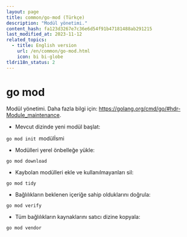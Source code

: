 ```yaml
---
layout: page
title: common/go-mod (Türkçe)
description: "Modül yönetimi."
content_hash: fa123d3267e7c36e6d54f91b47181488ab291215
last_modified_at: 2023-11-12
related_topics:
  - title: English version
    url: /en/common/go-mod.html
    icon: bi bi-globe
tldri18n_status: 2
---
```

# go mod

Modül yönetimi.
Daha fazla bilgi için: <https://golang.org/cmd/go/#hdr-Module_maintenance>.

- Mevcut dizinde yeni modül başlat:

`go mod init `<span class="tldr-var badge badge-pill bg-dark-lm bg-white-dm text-white-lm text-dark-dm font-weight-bold">modülİsmi</span>

- Modülleri yerel önbelleğe yükle:

`go mod download`

- Kaybolan modülleri ekle ve kullanılmayanları sil:

`go mod tidy`

- Bağlılıkların beklenen içeriğe sahip olduklarını doğrula:

`go mod verify`

- Tüm bağlılıkların kaynaklarını satıcı dizine kopyala:

`go mod vendor`

